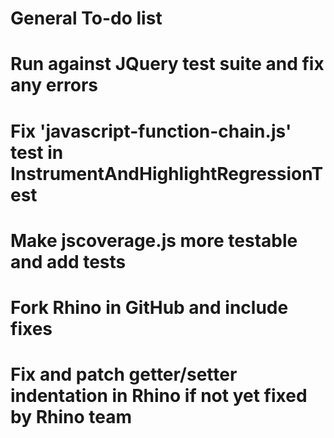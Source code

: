 General To-do list
==================
# Run against JQuery test suite and fix any errors
# Fix 'javascript-function-chain.js' test in InstrumentAndHighlightRegressionTest
# Make jscoverage.js more testable and add tests
# Fork Rhino in GitHub and include fixes
# Fix and patch getter/setter indentation in Rhino if not yet fixed by Rhino team